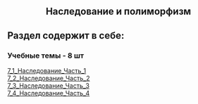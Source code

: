 <h2 style="text-align:center">Наследование и полиморфизм</h2>

## Раздел содержит в себе:

###  Учебные темы - 8 шт


<div>
<a href="https://github.com/kolesnikovvitaliy/pokolenie_python_oop/tree/main/7_Наследование_и_полиморфизм/7_1_Наследование_Часть_1">7_1_Наследование_Часть_1</a>  &nbsp; 
</div> 
<div>
<a href="https://github.com/kolesnikovvitaliy/pokolenie_python_oop/tree/main/7_Наследование_и_полиморфизм/7_2_Наследование_Часть_2">7_2_Наследование_Часть_2</a>  &nbsp; 
</div> 
<div>
<a href="https://github.com/kolesnikovvitaliy/pokolenie_python_oop/tree/main/7_Наследование_и_полиморфизм/7_3_Наследование_Часть_3">7_3_Наследование_Часть_3</a>  &nbsp; 
</div> 
<div>
<a href="https://github.com/kolesnikovvitaliy/pokolenie_python_oop/tree/main/7_Наследование_и_полиморфизм/7_4_Наследование_Часть_4">7_4_Наследование_Часть_4</a>  &nbsp; 
</div> 
